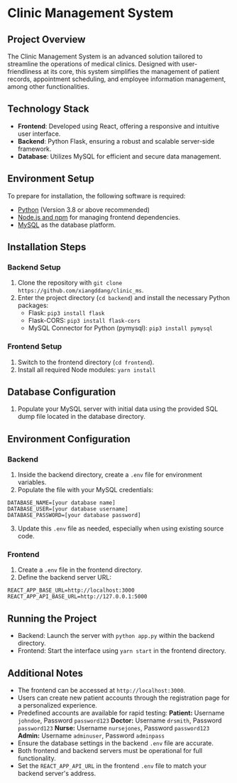 # Clinic Management System

## Project Overview
The Clinic Management System is an advanced solution tailored to streamline the operations of medical clinics. Designed with user-friendliness at its core, this system simplifies the management of patient records, appointment scheduling, and employee information management, among other functionalities.

## Technology Stack
- **Frontend**: Developed using React, offering a responsive and intuitive user interface.
- **Backend**: Python Flask, ensuring a robust and scalable server-side framework.
- **Database**: Utilizes MySQL for efficient and secure data management.

## Environment Setup
To prepare for installation, the following software is required:
- [Python](https://www.python.org/downloads/) (Version 3.8 or above recommended)
- [Node.js and npm](https://nodejs.org/en/download/) for managing frontend dependencies.
- [MySQL](https://dev.mysql.com/downloads/mysql/) as the database platform.

## Installation Steps

### Backend Setup
1. Clone the repository with `git clone https://github.com/xiangddang/clinic_ms`.
2. Enter the project directory (`cd backend`) and install the necessary Python packages:
   - Flask: `pip3 install flask`
   - Flask-CORS: `pip3 install flask-cors`
   - MySQL Connector for Python (pymysql): `pip3 install pymysql`

### Frontend Setup
1. Switch to the frontend directory (`cd frontend`).
2. Install all required Node modules: `yarn install`

## Database Configuration
1. Populate your MySQL server with initial data using the provided SQL dump file located in the database directory.

## Environment Configuration
### Backend
1. Inside the backend directory, create a `.env` file for environment variables.
2. Populate the file with your MySQL credentials:

```
DATABASE_NAME=[your database name]
DATABASE_USER=[your database username]
DATABASE_PASSWORD=[your database password]
```
3. Update this `.env` file as needed, especially when using existing source code.

### Frontend
1. Create a `.env` file in the frontend directory.
2. Define the backend server URL:
```
REACT_APP_BASE_URL=http://localhost:3000
REACT_APP_API_BASE_URL=http://127.0.0.1:5000
```

## Running the Project
- Backend: Launch the server with `python app.py` within the backend directory.
- Frontend: Start the interface using `yarn start` in the frontend directory.

## Additional Notes
- The frontend can be accessed at `http://localhost:3000`.
- Users can create new patient accounts through the registration page for a personalized experience.
- Predefined accounts are available for rapid testing:
    **Patient:** Username `johndoe`, Password `password123`
    **Doctor:** Username `drsmith`, Password `password123`
    **Nurse:** Username `nursejones`, Password `password123`
    **Admin:** Username `adminuser`, Password `adminpass`
- Ensure the database settings in the backend `.env` file are accurate.
- Both frontend and backend servers must be operational for full functionality.
- Set the `REACT_APP_API_URL` in the frontend `.env` file to match your backend server's address.
